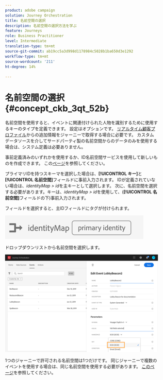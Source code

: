 ```yaml
---
product: adobe campaign
solution: Journey Orchestration
title: 名前空間の選択
description: 名前空間の選択方法を学ぶ
feature: Journeys
role: Business Practitioner
level: Intermediate
translation-type: tm+mt
source-git-commit: ab19cc5a3d998d1178984c5028b1ba650d3e1292
workflow-type: tm+mt
source-wordcount: '211'
ht-degree: 14%

---
```



# 名前空間の選択 {#concept_ckb_3qt_52b}

名前空間を使用すると、イベントに関連付けられた人物を識別するために使用するキーのタイプを定義できます。 設定はオプションです。 [リアルタイム顧客プロファイル](https://docs.adobe.com/content/help/ja-JP/experience-platform/profile/home.html)からの追加情報をジャーニーで取得する場合に必要です。 カスタムデータソースを介してサードパーティ製の名前空間からのデータのみを使用する場合は、システム定義は必要ありません。

事前定義済みのいずれかを使用するか、ID名前空間サービスを使用して新しいものを作成できます。 この[ページ](https://docs.adobe.com/content/help/ja-JP/experience-platform/identity/home.html)を参照してください。

プライマリIDを持つスキーマを選択した場合は、**[!UICONTROL キー]**&#x200B;と&#x200B;**[!UICONTROL 名前空間]**&#x200B;フィールドに事前入力されます。 IDが定義されていない場合は、_identityMap > id_&#x200B;を主キーとして選択します。 次に、名前空間を選択する必要があります。キーは、_identityMap > id_&#x200B;を使用して、(**[!UICONTROL 名前空間]**&#x200B;フィールドの下)事前入力されます。

フィールドを選択すると、主IDフィールドにタグが付けられます。

![](../assets/primary-identity.png)


ドロップダウンリストから名前空間を選択します。

![](../assets/journey17.png)

1つのジャーニーで許可される名前空間は1つだけです。 同じジャーニーで複数のイベントを使用する場合は、同じ名前空間を使用する必要があります。 [このページ](../building-journeys/journey.md)を参照してください。

